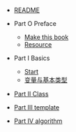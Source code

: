 * [README](README.md)

* Part O Preface
    * [Make this book](A0/1_readme.md)
    * [Resource](A0/2_resource.md)



* Part I Basics
    * [Start](A1/1_start.md)
    * [变量与基本类型](A1/2_parameter_type.md)





* [Part II Class](A2/1_readme.md)



* [Part III template](A3/1_readme.md)



* [Part IV algorithm](A4/1_readme.md)



